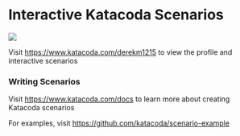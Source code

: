 # Interactive Katacoda Scenarios

[![](http://shields.katacoda.com/katacoda/derekm1215/count.svg)](https://www.katacoda.com/derekm1215 "Get your profile on Katacoda.com")

Visit https://www.katacoda.com/derekm1215 to view the profile and interactive scenarios

### Writing Scenarios
Visit https://www.katacoda.com/docs to learn more about creating Katacoda scenarios

For examples, visit https://github.com/katacoda/scenario-example
